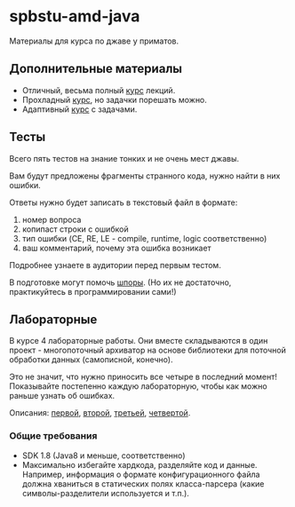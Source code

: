 # spbstu-amd-java

Материалы для курса по джаве у приматов.


## Дополнительные материалы

- Отличный, весьма полный [курс](https://compscicenter.ru/courses/java/nsk/2017-autumn/classes/3384/) лекций.
- Прохладный [курс](https://stepik.org/course/187/syllabus?auth=registration), но задачки порешать можно.
- Адаптивный [курс](https://stepik.org/course/2403/?auth=registration) с задачами.


## Тесты

Всего пять тестов на знание тонких и не очень мест джавы. 

Вам будут предложены фрагменты странного кода, нужно найти в них ошибки.
 
Ответы нужно будет записать в текстовый файл в формате:
1. номер вопроса
2. копипаст строки с ошибкой
3. тип ошибки (CE, RE, LE - compile, runtime, logic соответственно)
4. ваш комментарий, почему эта ошибка возникает

Подробнее узнаете в аудитории перед первым тестом.

В подготовке могут помочь [шпоры](https://github.com/winter-yuki/spbstu-amd-java/blob/master/TRICKY.md). 
(Но их не достаточно, практикуйтесь в программировании сами!)


## Лабораторные

В курсе 4 лабораторные работы. Они вместе складываются в один проект - многопоточный архиватор на основе библиотеки для поточной обработки данных (самописной, конечно).

Это не значит, что нужно приносить все четыре в последний момент! Показывайте постепенно каждую лабораторную, чтобы как можно раньше узнать об ошибках.

Описания: 
[первой](https://github.com/winter-yuki/spbstu-amd-java/blob/master/LAB1.md), 
[второй](https://github.com/winter-yuki/spbstu-amd-java/blob/master/LAB2.md), 
[третьей](https://github.com/winter-yuki/spbstu-amd-java/blob/master/LAB3.md), 
[четвертой](https://github.com/winter-yuki/spbstu-amd-java/blob/master/LAB4.md).


### Общие требования

- SDK 1.8 (Java8 и меньше, соответственно)
- Максимально избегайте хардкода, разделяйте код и данные. 
Например, информация о формате конфигурационного файла должна хваниться в статических полях класса-парсера
(какие символы-разделители используется и т.п.).
